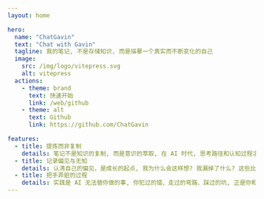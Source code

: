 ```yaml
---
layout: home

hero:
  name: "ChatGavin"
  text: "Chat with Gavin"
  tagline: 我的笔记, 不是存储知识, 而是描摹一个真实而不断变化的自己
  image:
    src: /img/logo/vitepress.svg
    alt: vitepress
  actions:
    - theme: brand
      text: 快速开始
      link: /web/github
    - theme: alt
      text: Github
      link: https://github.com/ChatGavin

features:
  - title: 提炼而非复制
    details: 笔记不是知识的复制, 而是意识的萃取, 在 AI 时代, 思考路径和认知过程才是无法被替代的价值, 它不求完整而求个性化, 有温度有过程
  - title: 记录偏见与无知
    details: 认清自己的偏见，是成长的起点, 我为什么会这样想? 我漏掉了什么? 这些比我查到了什么更重要, AI 给你答案, 笔记给你反问和反思
  - title: 把手弄脏的过程
    details: 实践是 AI 无法替你做的事, 你犯过的错、走过的弯路、踩过的坑, 正是你和他人和 AI 之间最大的区分, 记录这些过程, 就是在积累"经验的厚度"
---
```

